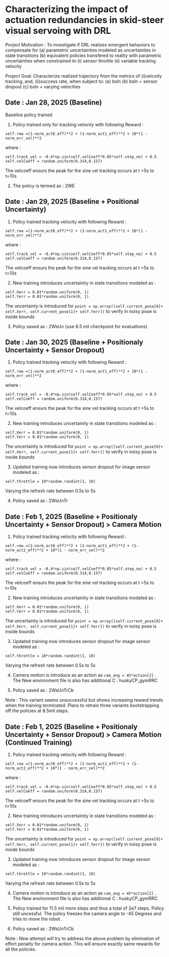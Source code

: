 # Characterizing the impact of actuation redundancies in skid-steer visual servoing with DRL


Porject Motivation : 
To investigate if DRL realizes emergent behaviors to compensate for
(a) parametric uncertainties modeled as uncertainties in state transitions
(b) equivalent policies transfered to reality with parametric uncertainties
when constrained to
(i) sensor throttle
(ii) variable tracking velocity




Project Goal:
Characterize realized trajectory from the metrics of (i)velcoity tracking, and, (ii)success rate, when subject to:
(a) bsln
(b) bsln + sensor dropout
(c) bsln + varying velocities



## Date : Jan 28, 2025 (Baseline)

Baseline policy trained
1. Policy trained only for tracking velocity with following Reward :

` self.rew =(1-norm_act0_eff)**2 + (1-norm_act1_eff)**2 + 10*(1 - norm_err_vel)**2 `

where : 

```
self.track_vel = -0.4*np.sin(self.velCoeff*0.05*self.step_no) + 0.5
self.velCoeff = random.uniform(0.314,0.157)
```
The velcoeff ensurs the peak for the sine vel tracking occurs at t =5s to t=10s

2. The policy is termed as : 2WE



## Date : Jan 29, 2025 (Baseline + Positional Uncertainty)

1. Policy trained tracking velocity with following Reward :

` self.rew =(1-norm_act0_eff)**2 + (1-norm_act1_eff)**2 + 10*(1 - norm_err_vel)**2 `

where : 

```
self.track_vel = -0.4*np.sin(self.velCoeff*0.05*self.step_no) + 0.5
self.velCoeff = random.uniform(0.314,0.157)
```
The velcoeff ensurs the peak for the sine vel tracking occurs at t =5s to t=10s

2. New training introduces uncertainity in state transitions modeled as :

```
self.Xerr = 0.01*random.uniform(0, 1)
self.Yerr = 0.01*random.uniform(0, 1)
```

The uncertainty is introduced for `point = np.array([self.current_pose[0]+ self.Xerr, self.current_pose[1]+ self.Yerr])` to verify in noisy pose is inside bounds

3. Policy saved as : 2WsUn
(use 8.5 mil checkpoint for evaluations)

## Date : Jan 30, 2025 (Baseline + Positionaly Uncertainty + Sensor Dropout)

1. Policy trained tracking velocity with following Reward :

` self.rew =(1-norm_act0_eff)**2 + (1-norm_act1_eff)**2 + 10*(1 - norm_err_vel)**2 `

where : 

```
self.track_vel = -0.4*np.sin(self.velCoeff*0.05*self.step_no) + 0.5
self.velCoeff = random.uniform(0.314,0.157)
```
The velcoeff ensurs the peak for the sine vel tracking occurs at t =5s to t=10s

2. New training introduces uncertainity in state transitions modeled as :

```
self.Xerr = 0.01*random.uniform(0, 1)
self.Yerr = 0.01*random.uniform(0, 1)
```

The uncertainty is introduced for `point = np.array([self.current_pose[0]+ self.Xerr, self.current_pose[1]+ self.Yerr])` to verify in noisy pose is inside bounds

3. Updated training now introduces sensor dropout for image sensor modeled as :
```
self.throttle = 10*random.randint(1, 10) 
```
Varying the refresh rate between 0.5s to 5s

4. Policy saved as : 2WsUnTr

## Date : Feb 1, 2025 (Baseline + Positionaly Uncertainty + Sensor Dropout) > Camera Motion

1. Policy trained tracking velocity with following Reward :

` self.rew =(1-norm_act0_eff)**2 + (1-norm_act1_eff)**2 + (1-norm_act2_eff)**2 + 10*(1 - norm_err_vel)**2 `

where : 

```
self.track_vel = -0.4*np.sin(self.velCoeff*0.05*self.step_no) + 0.5
self.velCoeff = random.uniform(0.314,0.157)
```
The velcoeff ensurs the peak for the sine vel tracking occurs at t =5s to t=10s

2. New training introduces uncertainity in state transitions modeled as :

```
self.Xerr = 0.01*random.uniform(0, 1)
self.Yerr = 0.01*random.uniform(0, 1)
```

The uncertainty is introduced for `point = np.array([self.current_pose[0]+ self.Xerr, self.current_pose[1]+ self.Yerr])` to verify in noisy pose is inside bounds

3. Updated training now introduces sensor dropout for image sensor modeled as :
```
self.throttle = 10*random.randint(1, 10) 
```
Varying the refresh rate between 0.5s to 5s

4. Camera motion is introduce as an action as `cam_ang = 45*action[2]` . The New environment file is also has additional C : huskyCP_gymRRC

5. Policy saved as : 2WsUnTrCb

Note : This variant seems unsuccessful but shows increasing reward trends when the training terminated.
Plans to retrain three variants bootstrapping off the policies at 8.5mil steps.

## Date : Feb 1, 2025 (Baseline + Positionaly Uncertainty + Sensor Dropout) > Camera Motion (Continued Training)

1. Policy trained tracking velocity with following Reward :

` self.rew =(1-norm_act0_eff)**2 + (1-norm_act1_eff)**2 + (1-norm_act2_eff)**2 + 10*(1 - norm_err_vel)**2 `

where : 

```
self.track_vel = -0.4*np.sin(self.velCoeff*0.05*self.step_no) + 0.5
self.velCoeff = random.uniform(0.314,0.157)
```
The velcoeff ensurs the peak for the sine vel tracking occurs at t =5s to t=10s

2. New training introduces uncertainity in state transitions modeled as :

```
self.Xerr = 0.01*random.uniform(0, 1)
self.Yerr = 0.01*random.uniform(0, 1)
```

The uncertainty is introduced for `point = np.array([self.current_pose[0]+ self.Xerr, self.current_pose[1]+ self.Yerr])` to verify in noisy pose is inside bounds

3. Updated training now introduces sensor dropout for image sensor modeled as :
```
self.throttle = 10*random.randint(1, 10) 
```
Varying the refresh rate between 0.5s to 5s

4. Camera motion is introduce as an action as `cam_ang = 45*action[2]` . The New environment file is also has additional C : huskyCP_gymRRC

5. Policy trained for 11.5 mil more steps and thus a total of 2e7 steps. Policy still uncessful. The policy freezes the camera angle to -45 Degress and tries to move the robot. 

6. Policy saved as : 2WsUnTrCb

Note : New attempt will try to address the above problem by elimination of effort penalty for camera action. This will ensure exactly same rewards for all the policies.

